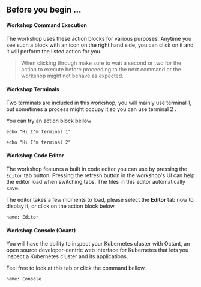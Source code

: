 ## Before you begin ...

#### Workshop Command Execution
The workshop uses these action blocks for various purposes. Anytime you see such a block with an icon on the right hand side, you can click on it and it will perform the listed action for you.

> When clicking through make sure to wait a second or two for the action to execute before proceeding to the next command or the workshop might not behave as expected.

#### Workshop Terminals
Two terminals are included in this workshop, you will mainly use terminal 1, but sometimes a process might occupy it so you can use terminal 2 .

You can try an action block bellow
```execute-1
echo "Hi I'm terminal 1"
```
```execute-2
echo "Hi I'm terminal 2"
```
#### Workshop Code Editor
The workshop features a built in code editor you can use by pressing the `Editor` tab button. Pressing the refresh button in the workshop's UI can help the editor load when switching tabs. The files in this editor automatically 
save.


The editor takes a few moments to load, please select the **Editor** tab now to display it, or click on the action block below.

```dashboard:open-dashboard
name: Editor
```

#### Workshop Console (Ocant)
You will have the ability to inspect your Kubernetes cluster with Octant, an open source developer-centric web interface for Kubernetes that lets you inspect a Kubernetes cluster and its applications.

Feel free to look at this tab or click the command bellow.

```dashboard:open-dashboard
name: Console
```